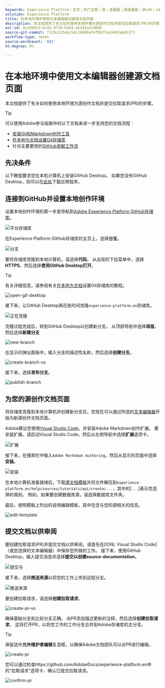```yaml
---
keywords: Experience Platform；主页；热门主题；源；连接器；源连接器；源sdk；sdk；SDK
solution: Experience Platform
title: 在本地环境中使用文本编辑器创建源文档页面
description: 本文档提供了有关如何使用本地环境为源创作文档并提交拉取请求(PR)的步骤。
exl-id: 4cc89d1d-bc42-473d-ba54-ab3d1a2cd0d6
source-git-commit: f129c215ebc5dc169b9a7ef9b3faa3463ab413f3
workflow-type: tm+mt
source-wordcount: '601'
ht-degree: 0%

---
```


# 在本地环境中使用文本编辑器创建源文档页面

本文档提供了有关如何使用本地环境为源创作文档并提交拉取请求(PR)的步骤。

>[!TIP]
>
>可以使用Adobe参与指南中的以下文档来进一步支持您的文档流程： <ul><li>[安装Git和Markdown创作工具](https://experienceleague.adobe.com/docs/contributor/contributor-guide/setup/install-tools.html)</li><li>[在本地为文档设置Git存储库](https://experienceleague.adobe.com/docs/contributor/contributor-guide/setup/local-repo.html)</li><li>针对主要更改的[GitHub贡献工作流](https://experienceleague.adobe.com/docs/contributor/contributor-guide/setup/full-workflow.html)</li></ul>

## 先决条件

以下教程要求您在本机计算机上安装GitHub Desktop。 如果您没有GitHub Desktop，则可以在[此处](https://desktop.github.com/)下载应用程序。

## 连接到GitHub并设置本地创作环境

设置本地创作环境的第一步是导航到[Adobe Experience Platform GitHub存储库](https://github.com/AdobeDocs/experience-platform.en)。

![平台存储库](../assets/platform-repo.png)

在Experience Platform GitHub存储库的主页上，选择&#x200B;**分支**。

![分支](../assets/fork.png)

要将存储库克隆到本地计算机，请选择&#x200B;**代码**。 从出现的下拉菜单中，选择&#x200B;**HTTPS**，然后选择&#x200B;**使用GitHub Desktop打开**。

>[!TIP]
>
>有关详细信息，请参阅有关[在本地为文档](https://experienceleague.adobe.com/docs/contributor/contributor-guide/setup/local-repo.html#create-a-local-clone-of-the-repository)设置Git存储库的教程。

![open-git-desktop](../assets/open-git-desktop.png)

接下来，让GitHub Desktop再花些时间克隆`experience-platform.en`存储库。

![正在克隆](../assets/cloning.png)

克隆过程完成后，转到GitHub Desktop以创建新分支。 从顶部导航中选择&#x200B;**母版**，然后选择&#x200B;**新建分支**

![new-branch](../assets/new-branch.png)

在显示的弹出面板中，输入分支的描述性名称，然后选择&#x200B;**创建分支**。

![create-branch-vs](../assets/create-branch-vs.png)

接下来，选择&#x200B;**发布分支**。

![publish-branch](../assets/publish-branch.png)

## 为您的源创作文档页面

将存储库克隆到本地计算机并创建新分支后，您现在可以通过所选的[文本编辑器](https://experienceleague.adobe.com/docs/contributor/contributor-guide/setup/install-tools.html#understand-markdown-editors)开始为新源创作文档页面。

Adobe建议您使用[Visual Studio Code](https://code.visualstudio.com/)，并安装Adobe Markdown创作扩展。 要安装扩展，请启动Visual Studio Code，然后从左侧导航中选择&#x200B;**扩展**&#x200B;选项卡。

![扩展](../assets/extension.png)

接下来，在搜索栏中输入`Adobe Markdown Authoring`，然后从显示的页面中选择&#x200B;**安装**。

![安装](../assets/install.png)

在本地计算机准备就绪后，下载[源文档模板](../assets/api-template.zip)并将文件解压到`experience-platform.en/help/sources/tutorials/api/create/...`，其中的[`...`]表示您选择的类别。 例如，如果要创建数据库源，请选择数据库文件夹。

最后，按照模板上列出的说明编辑模板，其中包含与您的源相关的信息。

![edit-template](../assets/edit-template.png)

## 提交文档以供审阅

要创建拉取请求(PR)并提交文档以供审阅，请首先在[!DNL Visual Studio Code]（或您选择的文本编辑器）中保存您所做的工作。 接下来，使用GitHub Desktop，输入提交消息并选择&#x200B;**提交以创建source-documentation**。

![提交与](../assets/commit-vs.png)

接下来，选择&#x200B;**推送来源**&#x200B;以将您的工作上传到远程分支。

![推送来源](../assets/push-origin.png)

要创建拉取请求，请选择&#x200B;**创建拉取请求**。

![create-pr-vs](../assets/create-pr-vs.png)

确保基础分支和比较分支正确。 向PR添加描述更新的注释，然后选择&#x200B;**创建拉取请求**。 这将打开PR，以将您工作的工作分支合并到Adobe存储库的主分支。

>[!TIP]
>
>保留选中&#x200B;**允许维护者编辑**&#x200B;复选框，以确保Adobe文档团队可以对PR进行编辑。

![create-pr](../assets/create-pr.png)

您可以通过检查https://github.com/AdobeDocs/experience-platform.en中的“拉取请求”选项卡，确认已提交拉取请求。

![confirm-pr](../assets/confirm-pr.png)
